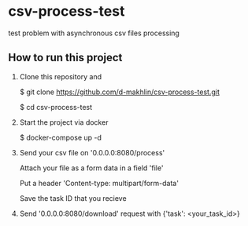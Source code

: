 # csv-process-test

test problem with asynchronous csv files processing

## How to run this project

1. Clone this repository and

   $ git clone https://github.com/d-makhlin/csv-process-test.git

   $ cd csv-process-test

2. Start the project via docker

   $ docker-compose up -d

3. Send your csv file on '0.0.0.0:8080/process'

   Attach your file as a form data in a field 'file'

   Put a header 'Content-type: multipart/form-data'

   Save the task ID that you recieve

4. Send '0.0.0.0:8080/download' request with {'task': <your_task_id>}
